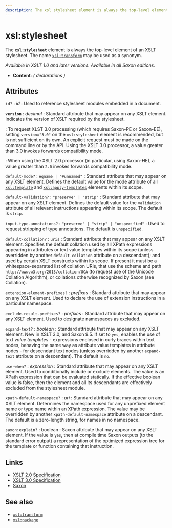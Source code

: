 ```yaml
---
description: The xsl stylesheet element is always the top-level element of an XSLT stylesheet
---
```


# xsl:stylesheet

The **`xsl:stylesheet`** element is always the top-level element of an XSLT stylesheet. The name [`xsl:transform`](xsl-transform.md) may be used as a synonym.

_Available in XSLT 1.0 and later versions. Available in all Saxon editions._

- **Content**: _( declarations )_

## Attributes

`id?`
: _id_
: Used to reference stylesheet modules embedded in a document.

**`version`**
: _decimal_
: Standard attribute that may appear on any XSLT element. Indicates the version of XSLT required by the stylesheet.

: To request XLST 3.0 processing (which requires Saxon-PE or Saxon-EE), setting `version="3.0"` on the `xsl:stylesheet` element is recommended, but is not sufficient on its own. An explicit request must be made on the command line or by the API. Using the XSLT 3.0 processor, a value greater than 3.0 invokes forwards compatibility mode.

: When using the XSLT 2.0 processor (in particular, using Saxon-HE), a value greater than `2.0` invokes forwards compatibility mode.

`default-mode?`
: `eqname | "#unnamed"`
: Standard attribute that may appear on any XSLT element. Defines the default value for the mode attribute of all [`xsl:template`](xsl-template.md) and [`xsl:apply-templates`](xsl-apply-templates.md) elements within its scope.

`default-validation?`
: `"preserve" | "strip"`
: Standard attribute that may appear on any XSLT element. Defines the default value for the `validation` attribute of all relevant instructions appearing within its scope. The default is `strip`.

`input-type-annotations?`
: `"preserve" | "strip" | "unspecified"`
: Used to request stripping of type annotations. The default is `unspecified`.

`default-collation?`
: `uris`
: Standard attribute that may appear on any XSLT element. Specifies the default collation used by all XPath expressions appearing in attributes or text value templates within its scope (unless overridden by another `default-collation` attribute on a descendant); and used by certain XSLT constructs within its scope. If present it must be a whitespace-separated list of collation URIs, that use the scheme and path `http://www.w3.org/2013/collation/UCA` (to request use of the Unicode Collation Algorithm), or collations otherwise recognized by Saxon (see Collation).

`extension-element-prefixes?`
: _prefixes_
: Standard attribute that may appear on any XSLT element. Used to declare the use of extension instructions in a particular namespace.

`exclude-result-prefixes?`
: _prefixes_
: Standard attribute that may appear on any XSLT element. Used to designate namespaces as excluded.

`expand-text?`
: _boolean_
: Standard attribute that may appear on any XSLT element. New in XSLT 3.0, and Saxon 9.5. If set to `yes`, enables the use of text _value templates_ - expressions enclosed in curly braces within text nodes, behaving the same way as attribute value templates in attribute nodes - for descendant text nodes (unless overridden by another `expand-text` attribute on a descendant). The default is `no`.

`use-when?`
: _expression_
: Standard attribute that may appear on any XSLT element. Used to conditionally include or exclude elements. The value is an XPath expression that can be evaluated statically. If the effective boolean value is false, then the element and all its descendants are effectively excluded from the stylesheet module.

`xpath-default-namespace?`
: _uri_
: Standard attribute that may appear on any XSLT element. Determines the namespace used for any unprefixed element name or type name within an XPath expression. The value may be overridden by another `xpath-default-namespace` attribute on a descendant. The default is a zero-length string, for names in no namespace.

`saxon:explain?`
: boolean
: Saxon attribute that may appear on any XSLT element. If the value is `yes`, then at compile time Saxon outputs (to the standard error output) a representation of the optimized expression tree for the template or function containing that instruction.

## Links

- [XSLT 2.0 Specification](http://www.w3.org/TR/xslt20/#element-stylesheet)
- [XSLT 3.0 Specification](http://www.w3.org/TR/xslt-30/#element-stylesheet)
- [Saxon](http://saxonica.com/documentation/index.html#!xsl-elements/stylesheet)

## See also

- [`xsl:transform`](xsl-transform.md)
- [`xsl:package`](xsl-package.md)
